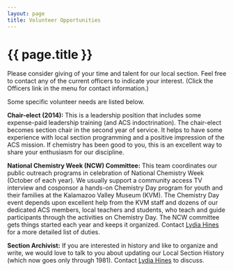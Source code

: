 ```yaml
---
layout: page
title: Volunteer Opportunities
---
```


{{ page.title }}
===
Please consider giving of your time and talent for our local section. Feel free to contact any of the current officers to indicate your interest. (Click the Officers link in the menu for contact information.)

Some specific volunteer needs are listed below.

**Chair-elect (2014):** This is a leadership position that includes some
expense-paid leadership training (and ACS indoctrination). The
chair-elect becomes section chair in the second year of service. It
helps to have some experience with local section programming and a
positive impression of the ACS mission. If chemistry has been good to
you, this is an excellent way to share your enthusiasm for our
discipline.

**National Chemistry Week (NCW) Committee:** This team coordinates our
public outreach programs in celebration of National Chemistry Week
(October of each year). We usually support a community access TV
interview and cosponsor a hands-on Chemistry Day program for youth and
their families at the Kalamazoo Valley Museum (KVM). The Chemistry Day
event depends upon excellent help from the KVM staff and dozens of our
dedicated ACS members, local teachers and students, who teach and
guide participants through the activities on Chemistry Day. The NCW
committee gets things started each year and keeps it
organized. Contact [Lydia Hines](mailto:lemhwgh@gmail.com "Email Lydia")
for a more detailed list of duties.

**Section Archivist:** If you are interested in history and like to
organize and write, we would love to talk to you about updating our
Local Section History (which now goes only through 1981). Contact
[Lydia Hines](mailto:lemhwgh@gmail.com "Email Lydia") to discuss.
